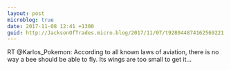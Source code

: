 ```yaml
---
layout: post
microblog: true
date: 2017-11-08 12:41 +1300
guid: http://JacksonOfTrades.micro.blog/2017/11/07/t928044874162569221.html
---
```

RT @Karlos_Pokemon: According to all known laws of aviation, there is no way a bee should be able to fly. Its wings are too small to get it…
